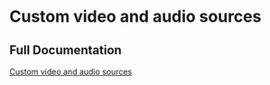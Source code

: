 # Custom video and audio sources

## Full Documentation

[Custom video and audio sources](https://docs.agora.io/en/interactive-live-streaming/develop/custom-video-and-audio?platform=macos)
